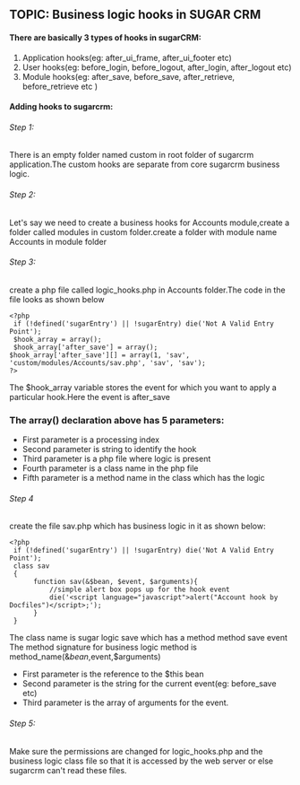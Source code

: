 ## TOPIC: Business logic hooks in SUGAR CRM
#### There are basically 3 types of hooks in sugarCRM:
 1. Application hooks(eg: after_ui_frame, after_ui_footer etc)
 2. User hooks(eg: before_login, before_logout, after_login, after_logout etc)
 3. Module hooks(eg: after_save, before_save, after_retrieve, before_retrieve etc )
#### Adding hooks to sugarcrm:

###### Step 1: 
   There is an empty folder named custom in root folder of sugarcrm application.The
custom hooks are separate from core sugarcrm business logic.

###### Step 2: 
   Let's say we need to create a business hooks for Accounts module,create a folder
called modules in custom folder.create a folder with module name Accounts in module folder

###### Step 3:
   create a php file called logic_hooks.php in Accounts folder.The code in the file looks as shown below
```
<?php
 if (!defined('sugarEntry') || !sugarEntry) die('Not A Valid Entry   Point');
 $hook_array = array();
 $hook_array['after_save'] = array();
$hook_array['after_save'][] = array(1, 'sav', 'custom/modules/Accounts/sav.php', 'sav', 'sav');
?>
```
The $hook_array variable stores the event for which you want to apply a particular hook.Here the event is after_save

### The array() declaration above has 5 parameters:
  * First parameter is a processing index
  * Second parameter is string to identify the hook
  * Third parameter is a php file where logic is present
  * Fourth parameter is a class name in the php file
  * Fifth parameter is a method name in the class which has the logic

###### Step 4
  create the file sav.php which has business logic in it as shown below:
```
<?php
 if (!defined('sugarEntry') || !sugarEntry) die('Not A Valid Entry Point');
 class sav
 {
      function sav(&$bean, $event, $arguments){
          //simple alert box pops up for the hook event
          die('<script language="javascript">alert("Account hook by Docfiles")</script>;');
      }
 }
```
The class name is sugar logic save which has a method method save event
The method signature for business logic method is
method_name(&$bean,$event,$arguments)
* First parameter is the reference to the $this bean
* Second parameter is the string for the current event(eg: before_save etc)
* Third parameter is the array of arguments for the event.

###### Step 5:
  Make sure the permissions are changed for logic_hooks.php and the business logic class file so that it is accessed by the web server or else sugarcrm can't read these files.

